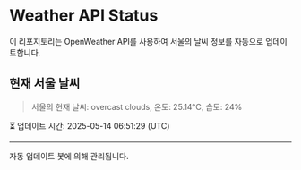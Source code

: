 
# Weather API Status

이 리포지토리는 OpenWeather API를 사용하여 서울의 날씨 정보를 자동으로 업데이트합니다.

## 현재 서울 날씨
> 서울의 현재 날씨: overcast clouds, 온도: 25.14°C, 습도: 24%

⏳ 업데이트 시간: 2025-05-14 06:51:29 (UTC)

---
자동 업데이트 봇에 의해 관리됩니다.
